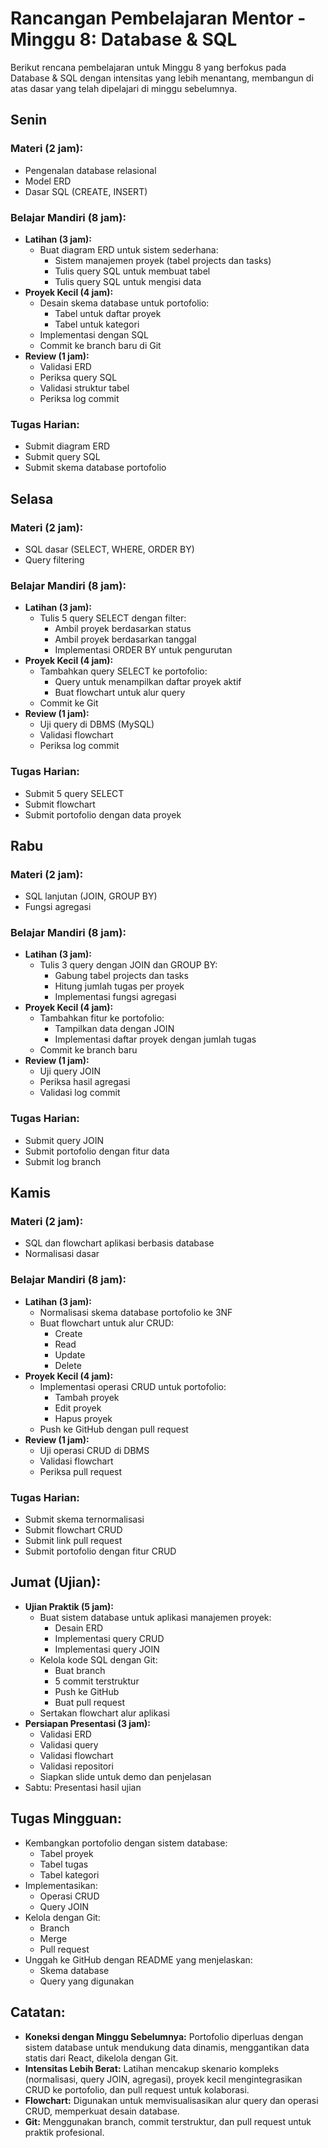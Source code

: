 # Rancangan Pembelajaran Mentor - Minggu 8: Database & SQL

Berikut rencana pembelajaran untuk Minggu 8 yang berfokus pada Database & SQL dengan intensitas yang lebih menantang, membangun di atas dasar yang telah dipelajari di minggu sebelumnya.

## Senin
### Materi (2 jam):
* Pengenalan database relasional
* Model ERD
* Dasar SQL (CREATE, INSERT)

### Belajar Mandiri (8 jam):
* **Latihan (3 jam):**
  * Buat diagram ERD untuk sistem sederhana:
    * Sistem manajemen proyek (tabel projects dan tasks)
    * Tulis query SQL untuk membuat tabel
    * Tulis query SQL untuk mengisi data
* **Proyek Kecil (4 jam):**
  * Desain skema database untuk portofolio:
    * Tabel untuk daftar proyek
    * Tabel untuk kategori
  * Implementasi dengan SQL
  * Commit ke branch baru di Git
* **Review (1 jam):**
  * Validasi ERD
  * Periksa query SQL
  * Validasi struktur tabel
  * Periksa log commit

### Tugas Harian:
* Submit diagram ERD
* Submit query SQL
* Submit skema database portofolio

## Selasa
### Materi (2 jam):
* SQL dasar (SELECT, WHERE, ORDER BY)
* Query filtering

### Belajar Mandiri (8 jam):
* **Latihan (3 jam):**
  * Tulis 5 query SELECT dengan filter:
    * Ambil proyek berdasarkan status
    * Ambil proyek berdasarkan tanggal
    * Implementasi ORDER BY untuk pengurutan
* **Proyek Kecil (4 jam):**
  * Tambahkan query SELECT ke portofolio:
    * Query untuk menampilkan daftar proyek aktif
    * Buat flowchart untuk alur query
  * Commit ke Git
* **Review (1 jam):**
  * Uji query di DBMS (MySQL)
  * Validasi flowchart
  * Periksa log commit

### Tugas Harian:
* Submit 5 query SELECT
* Submit flowchart
* Submit portofolio dengan data proyek

## Rabu
### Materi (2 jam):
* SQL lanjutan (JOIN, GROUP BY)
* Fungsi agregasi

### Belajar Mandiri (8 jam):
* **Latihan (3 jam):**
  * Tulis 3 query dengan JOIN dan GROUP BY:
    * Gabung tabel projects dan tasks
    * Hitung jumlah tugas per proyek
    * Implementasi fungsi agregasi
* **Proyek Kecil (4 jam):**
  * Tambahkan fitur ke portofolio:
    * Tampilkan data dengan JOIN
    * Implementasi daftar proyek dengan jumlah tugas
  * Commit ke branch baru
* **Review (1 jam):**
  * Uji query JOIN
  * Periksa hasil agregasi
  * Validasi log commit

### Tugas Harian:
* Submit query JOIN
* Submit portofolio dengan fitur data
* Submit log branch

## Kamis
### Materi (2 jam):
* SQL dan flowchart aplikasi berbasis database
* Normalisasi dasar

### Belajar Mandiri (8 jam):
* **Latihan (3 jam):**
  * Normalisasi skema database portofolio ke 3NF
  * Buat flowchart untuk alur CRUD:
    * Create
    * Read
    * Update
    * Delete
* **Proyek Kecil (4 jam):**
  * Implementasi operasi CRUD untuk portofolio:
    * Tambah proyek
    * Edit proyek
    * Hapus proyek
  * Push ke GitHub dengan pull request
* **Review (1 jam):**
  * Uji operasi CRUD di DBMS
  * Validasi flowchart
  * Periksa pull request

### Tugas Harian:
* Submit skema ternormalisasi
* Submit flowchart CRUD
* Submit link pull request
* Submit portofolio dengan fitur CRUD

## Jumat (Ujian):

* **Ujian Praktik (5 jam):**
  * Buat sistem database untuk aplikasi manajemen proyek:
    * Desain ERD
    * Implementasi query CRUD
    * Implementasi query JOIN
  * Kelola kode SQL dengan Git:
    * Buat branch
    * 5 commit terstruktur
    * Push ke GitHub
    * Buat pull request
  * Sertakan flowchart alur aplikasi
* **Persiapan Presentasi (3 jam):**
  * Validasi ERD
  * Validasi query
  * Validasi flowchart
  * Validasi repositori
  * Siapkan slide untuk demo dan penjelasan
* Sabtu: Presentasi hasil ujian

## Tugas Mingguan:
* Kembangkan portofolio dengan sistem database:
  * Tabel proyek
  * Tabel tugas
  * Tabel kategori
* Implementasikan:
  * Operasi CRUD
  * Query JOIN
* Kelola dengan Git:
  * Branch
  * Merge
  * Pull request
* Unggah ke GitHub dengan README yang menjelaskan:
  * Skema database
  * Query yang digunakan

## Catatan:

* **Koneksi dengan Minggu Sebelumnya:** Portofolio diperluas dengan sistem database untuk mendukung data dinamis, menggantikan data statis dari React, dikelola dengan Git.
* **Intensitas Lebih Berat:** Latihan mencakup skenario kompleks (normalisasi, query JOIN, agregasi), proyek kecil mengintegrasikan CRUD ke portofolio, dan pull request untuk kolaborasi.
* **Flowchart:** Digunakan untuk memvisualisasikan alur query dan operasi CRUD, memperkuat desain database.
* **Git:** Menggunakan branch, commit terstruktur, dan pull request untuk praktik profesional.